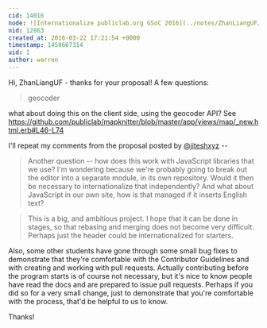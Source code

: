 ```yaml
---
cid: 14016
node: ![Internationalize publiclab.org GSoC 2016](../notes/ZhanLiangUF/03-19-2016/internationalize-publiclab-org-gsoc-2016)
nid: 12863
created_at: 2016-03-22 17:21:54 +0000
timestamp: 1458667314
uid: 1
author: warren
---
```


Hi, ZhanLiangUF - thanks for your proposal! A few questions:

> geocoder

what about doing this on the client side, using the geocoder API? See https://github.com/publiclab/mapknitter/blob/master/app/views/map/_new.html.erb#L46-L74

I'll repeat my comments from the proposal posted by [@jiteshxyz](/profile/jiteshxyz) --  

> Another question -- how does this work with JavaScript libraries that we use? I'm wondering because we're probably going to break out the editor into a separate module, in its own repository. Would it then be necessary to internationalize that independently? And what about JavaScript in our own site, how is that managed if it inserts English text?

> This is a big, and ambitious project. I hope that it can be done in stages, so that rebasing and merging does not become very difficult. Perhaps just the header could be internationalized for starters. 

Also, some other students have gone through some small bug fixes to demonstrate that they're comfortable with the Contributor Guidelines and with creating and working with pull requests. Actually contributing before the program starts is of course not necessary, but it's nice to know people have read the docs and are prepared to issue pull requests. Perhaps if you did so for a very small change, just to demonstrate that you're comfortable with the process, that'd be helpful to us to know. 

Thanks!